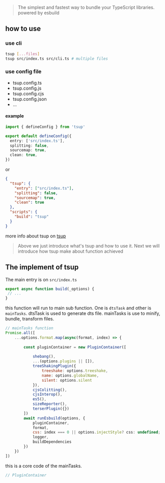 > The simplest and fastest way to bundle your TypeScript libraries. powered by esbuild


## how to use 

### use cli

```bash
tsup [...files]
tsup src/index.ts src/cli.ts # multiple files
```

### use config file

- tsup.config.ts
- tsup.config.js
- tsup.config.cjs
- tsup.config.json
- ...
#### example

```typescript
import { defineConfig } from 'tsup'

export default defineConfig({
  entry: ['src/index.ts'],
  splitting: false,
  sourcemap: true,
  clean: true,
})

```
or
```json
{
  "tsup": {
    "entry": ["src/index.ts"],
    "splitting": false,
    "sourcemap": true,
    "clean": true
  },
  "scripts": {
    "build": "tsup"
  }
}
```

more info about tsup on [tsup](https://tsup.egoist.dev/)

> Above we just introduce what's tsup and how to use it. Next we will introduce how tsup make about function achieved



## The implement of tsup

The main entry is on `src/index.ts`

```javascript
export async function build(_options) {
 // ...
}
```
this function will run to main sub function. One is `dtsTask` and other is `mainTasks`.  dtsTask is used to generate dts file. mainTasks is use to minify, bundle, transform files.

```javascript
// mainTasks function
Promise.all([
	...options.format.map(async(format, index) => {
	
		const pluginContainer = new PluginContainer([
		
			shebang(),
			...(options.plugins || []),
			treeShakingPlugin({
				treeshake: options.treeshake,
				name: options.globalName,
				silent: options.silent
			}),
			cjsColitting(),
			cjsInterop(),
			es5(),
			sizeReporter(),
			terserPlugin({})
		])
		await runEsbuild(options, {
			pluginContainer,
			format,
			css: index === 0 || options.injectStyle? css: undefined;
			logger,
			buildDependencies
		})
	})
])

```
this is a core code of the mainTasks.

```javascript
// PluginContainer



```